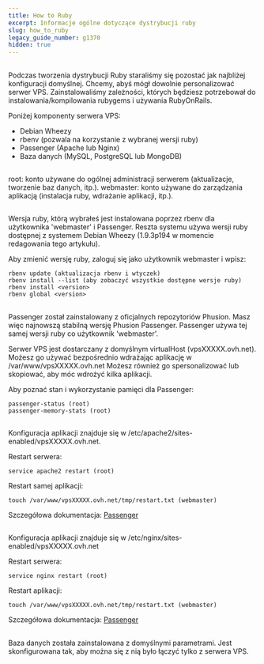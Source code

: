 ```yaml
---
title: How to Ruby
excerpt: Informacje ogólne dotyczące dystrybucji ruby
slug: how_to_ruby
legacy_guide_number: g1370
hidden: true
---
```



## 
Podczas tworzenia dystrybucji Ruby staraliśmy się pozostać jak najbliżej konfiguracji domyślnej. Chcemy, abyś mógł dowolnie personalizować serwer VPS. 
Zainstalowaliśmy zależności, których będziesz potrzebował do instalowania/kompilowania rubygems i używania RubyOnRails.

Poniżej komponenty serwera VPS:

- Debian Wheezy
- rbenv (pozwala na korzystanie z wybranej wersji ruby)
- Passenger (Apache lub Nginx)
- Baza danych (MySQL, PostgreSQL lub MongoDB)




## 
root: konto używane do ogólnej administracji serwerem (aktualizacje, tworzenie baz danych, itp.).
webmaster: konto używane do zarządzania aplikacją (instalacja ruby, wdrażanie aplikacji, itp.).


## 
Wersja ruby, którą wybrałeś jest instalowana poprzez rbenv dla użytkownika 'webmaster' i Passenger. Reszta systemu używa wersji ruby dostępnej z systemem Debian Wheezy (1.9.3p194 w momencie redagowania tego artykułu).

Aby zmienić wersję ruby, zaloguj się jako użytkownik webmaster i wpisz:

```
rbenv update (aktualizacja rbenv i wtyczek)
rbenv install --list (aby zobaczyć wszystkie dostępne wersje ruby)
rbenv install <version>
rbenv global <version>
```




## 
Passenger został zainstalowany z oficjalnych repozytoriów Phusion. Masz więc najnowszą stabilną wersję Phusion Passenger. Passenger używa tej samej wersji ruby co użytkownik 'webmaster'.

Serwer VPS jest dostarczany z domyślnym virtualHost (vpsXXXXX.ovh.net).
Możesz go używać bezpośrednio wdrażając aplikację w /var/www/vpsXXXXX.ovh.net
Możesz również go spersonalizować lub skopiować, aby móc wdrożyć kilka aplikacji. 

Aby poznać stan i wykorzystanie pamięci dla Passenger:

```
passenger-status (root)
passenger-memory-stats (root)
```




## 
Konfiguracja aplikacji znajduje się w /etc/apache2/sites-enabled/vpsXXXXX.ovh.net.

Restart serwera: 
```
service apache2 restart (root)
```

Restart samej aplikacji: 
```
touch /var/www/vpsXXXXX.ovh.net/tmp/restart.txt (webmaster)
```


Szczegółowa dokumentacja: [Passenger](http://www.modrails.com/documentation/Users%20guide%20Apache.html)


## 
Konfiguracja aplikacji znajduje się w /etc/nginx/sites-enabled/vpsXXXXX.ovh.net

Restart serwera: 
```
service nginx restart (root)
```

Restart aplikacji: 
```
touch /var/www/vpsXXXXX.ovh.net/tmp/restart.txt (webmaster)
```


Szczegółowa dokumentacja: [Passenger](http://www.modrails.com/documentation/Users%20guide%20Nginx.html)


## 
Baza danych została zainstalowana z domyślnymi parametrami. Jest skonfigurowana tak, aby można się z nią było łączyć tylko z serwera VPS.


